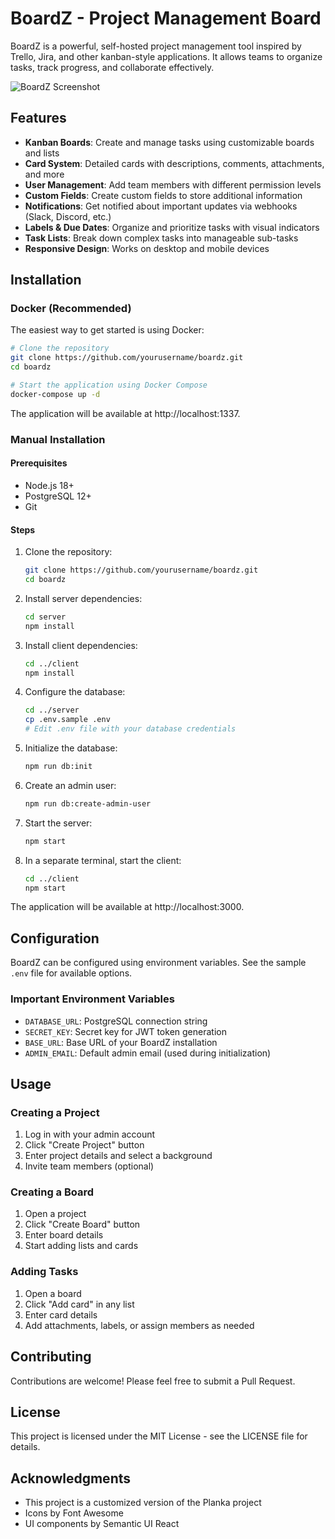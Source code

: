 # BoardZ - Project Management Board

BoardZ is a powerful, self-hosted project management tool inspired by Trello, Jira, and other kanban-style applications. It allows teams to organize tasks, track progress, and collaborate effectively.

![BoardZ Screenshot](assets/demo.gif)

## Features

- **Kanban Boards**: Create and manage tasks using customizable boards and lists
- **Card System**: Detailed cards with descriptions, comments, attachments, and more
- **User Management**: Add team members with different permission levels
- **Custom Fields**: Create custom fields to store additional information
- **Notifications**: Get notified about important updates via webhooks (Slack, Discord, etc.)
- **Labels & Due Dates**: Organize and prioritize tasks with visual indicators
- **Task Lists**: Break down complex tasks into manageable sub-tasks
- **Responsive Design**: Works on desktop and mobile devices

## Installation

### Docker (Recommended)

The easiest way to get started is using Docker:

```bash
# Clone the repository
git clone https://github.com/yourusername/boardz.git
cd boardz

# Start the application using Docker Compose
docker-compose up -d
```

The application will be available at http://localhost:1337.

### Manual Installation

#### Prerequisites

- Node.js 18+
- PostgreSQL 12+
- Git

#### Steps

1. Clone the repository:
   ```bash
   git clone https://github.com/yourusername/boardz.git
   cd boardz
   ```

2. Install server dependencies:
   ```bash
   cd server
   npm install
   ```

3. Install client dependencies:
   ```bash
   cd ../client
   npm install
   ```

4. Configure the database:
   ```bash
   cd ../server
   cp .env.sample .env
   # Edit .env file with your database credentials
   ```

5. Initialize the database:
   ```bash
   npm run db:init
   ```

6. Create an admin user:
   ```bash
   npm run db:create-admin-user
   ```

7. Start the server:
   ```bash
   npm start
   ```

8. In a separate terminal, start the client:
   ```bash
   cd ../client
   npm start
   ```

The application will be available at http://localhost:3000.

## Configuration

BoardZ can be configured using environment variables. See the sample `.env` file for available options.

### Important Environment Variables

- `DATABASE_URL`: PostgreSQL connection string
- `SECRET_KEY`: Secret key for JWT token generation
- `BASE_URL`: Base URL of your BoardZ installation
- `ADMIN_EMAIL`: Default admin email (used during initialization)

## Usage

### Creating a Project

1. Log in with your admin account
2. Click "Create Project" button
3. Enter project details and select a background
4. Invite team members (optional)

### Creating a Board

1. Open a project
2. Click "Create Board" button
3. Enter board details
4. Start adding lists and cards

### Adding Tasks

1. Open a board
2. Click "Add card" in any list
3. Enter card details
4. Add attachments, labels, or assign members as needed

## Contributing

Contributions are welcome! Please feel free to submit a Pull Request.

## License

This project is licensed under the MIT License - see the LICENSE file for details.

## Acknowledgments

- This project is a customized version of the Planka project
- Icons by Font Awesome
- UI components by Semantic UI React
